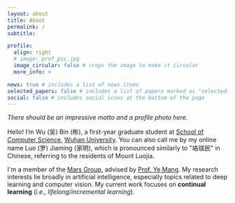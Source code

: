 ```yaml
---
layout: about
title: About
permalink: /
subtitle: 

profile:
  align: right
  # image: prof_pic.jpg
  image_circular: false # crops the image to make it circular
  more_info: >

news: true # includes a list of news items
selected_papers: false # includes a list of papers marked as "selected={true}"
social: false # includes social icons at the bottom of the page
---
```


*There should be an impressive motto and a profile photo here.* <br>

Hello! I’m Wu (吴) Bin (彬), a first-year graduate student at [School of Computer Science](https://cs.whu.edu.cn/), [Wuhan University](https://whu.edu.cn/). You can also call me by my online name Luo (罗) Jiaming (家明), which is pronounced similarly to "珞珈民" in Chinese, referring to the residents of Mount Luojia. 

I'm a member of the [Mars Group](https://marswhu.github.io/), advised by [Prof. Ye Mang](http://jszy.whu.edu.cn/yemang/zh_CN/index.htm). My research interests lie broadly in artificial intelligence, especially topics related to deep learning and computer vision. My current work focuses on **continual learning** (*i.e., lifelong/incremental learning*).

<!-- My profile picture is a typical scene of Akiyuki 45° taken from "Denpa Onna to Seishun Otoko". -->